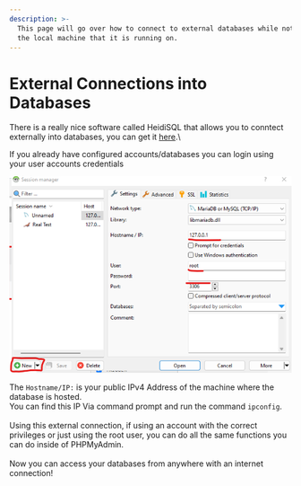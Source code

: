 ```yaml
---
description: >-
  This page will go over how to connect to external databases while not being on
  the local machine that it is running on.
---
```


# External Connections into Databases

There is a really nice software called HeidiSQL that allows you to conntect externally into databases, you can get it [here](https://www.heidisql.com/download.php).\


If you already have configured accounts/databases you can login using your user accounts credentials

<img src=".gitbook/assets/heidi.png" alt="">

The `Hostname/IP:` is your public IPv4 Address of the machine where the database is hosted.\
You can find this IP Via command prompt and run the command `ipconfig`.\
\
Using this external connection, if using an account with the correct privileges or just using the root user, you can do all the same functions you can do inside of PHPMyAdmin.\
\
Now you can access your databases from anywhere with an internet connection!
